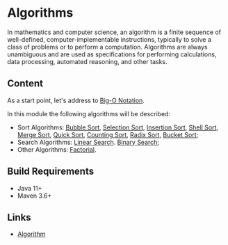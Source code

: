 # Algorithms

In mathematics and computer science, an algorithm is a finite sequence of well-defined, computer-implementable 
instructions, typically to solve a class of problems or to perform a computation. Algorithms are always unambiguous and 
are used as specifications for performing calculations, data processing, automated reasoning, and other tasks.

## Content

As a start point, let's address to [Big-O Notation](doc/big-o-notation.md "Big-O Notation").

In this module the following algorithms will be described:

* Sort Algorithms: 
[Bubble Sort](./doc/bubble-sort.md "The bubble sort chapter"),
[Selection Sort](./doc/selection-sort.md "The selection sort chapter"),
[Insertion Sort](./doc/insertion-sort.md "The insertion sort chapter"),
[Shell Sort](./doc/shell-sort.md "The shell sort chapter"),
[Merge Sort](./doc/merge-sort.md "The merge sort chapter"),
[Quick Sort](./doc/quick-sort.md "The quick sort chapter"),
[Counting Sort](./doc/counting-sort.md "The counting sort chapter"),
[Radix Sort](./doc/radix-sort.md "The radix sort chapter"),
[Bucket Sort](./doc/bucket-sort.md "The bucket sort chapter");
* Search Algorithms:
[Linear Search](./doc/linear-search.md "The linear search chapter").
[Binary Search](./doc/binary-search.md "The binary search chapter");
* Other Algorithms:
[Factorial](./doc/factorial.md "The factorial chapter").
## Build Requirements

* Java 11+
* Maven 3.6+

## Links

* [Algorithm](https://en.wikipedia.org/wiki/Algorithm "Algorithm in Wikipedia") 